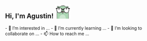 <h2> Hi, I'm Agustin! <img src="https://raw.githubusercontent.com/abasile22/abasile22/main/gopher.png" width="50"></h2>
- 👀 I’m interested in ...
- 🌱 I’m currently learning ...
- 💞️ I’m looking to collaborate on ...
- 📫 How to reach me ...

<!---
abasile22/abasile22 is a ✨ special ✨ repository because its `README.md` (this file) appears on your GitHub profile.
You can click the Preview link to take a look at your changes.
--->
